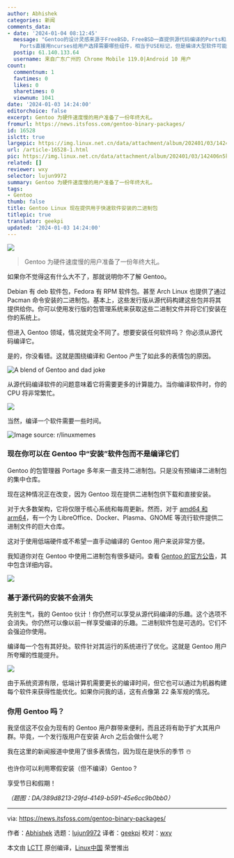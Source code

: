 ```yaml
---
author: Abhishek
categories: 新闻
comments_data:
- date: '2024-01-04 08:12:45'
  message: "Gentoo的设计灵感来源于FreeBSD，FreeBSD一直提供源代码编译的Ports和二进制包pkg，在FreeBSD 10之前，pkg的版本要滞后一些，因此很多教程都是用Ports安装软件，10以后pkg-ng的二进制版本跟Ports一致，没必要再编译了。而且FreeBSD
    Ports直接用ncurses给用户选择需要哪些组件，相当于USE标记，但是编译大型软件可能会出现许多次选择对话框，用户必须手动确认。<br />\r\n其实Arch的AUR里面，大多数软件都要编译，除了后缀带-bin的是二进制包，它们一般是下载该软件打包的deb并转换成pacman包。"
  postip: 61.140.133.64
  username: 来自广东广州的 Chrome Mobile 119.0|Android 10 用户
count:
  commentnum: 1
  favtimes: 0
  likes: 0
  sharetimes: 0
  viewnum: 1041
date: '2024-01-03 14:24:00'
editorchoice: false
excerpt: Gentoo 为硬件速度慢的用户准备了一份年终大礼。
fromurl: https://news.itsfoss.com/gentoo-binary-packages/
id: 16528
islctt: true
largepic: https://img.linux.net.cn/data/attachment/album/202401/03/142406n5k61kq3xddmu8mk.jpg
url: /article-16528-1.html
pic: https://img.linux.net.cn/data/attachment/album/202401/03/142406n5k61kq3xddmu8mk.jpg.thumb.jpg
related: []
reviewer: wxy
selector: lujun9972
summary: Gentoo 为硬件速度慢的用户准备了一份年终大礼。
tags:
- Gentoo
thumb: false
title: Gentoo Linux 现在提供用于快速软件安装的二进制包
titlepic: true
translator: geekpi
updated: '2024-01-03 14:24:00'
---
```


![](/data/attachment/album/202401/03/142406n5k61kq3xddmu8mk.jpg)



> 
> Gentoo 为硬件速度慢的用户准备了一份年终大礼。
> 
> 
> 


如果你不觉得这有什么大不了，那就说明你不了解 Gentoo。


Debian 有 deb 软件包，Fedora 有 RPM 软件包。甚至 Arch Linux 也提供了通过 Pacman 命令安装的二进制包。基本上，这些发行版从源代码构建这些包并将其提供给你。你可以使用发行版的包管理系统来获取这些二进制文件并将它们安装在你的系统上。


但进入 Gentoo 领域，情况就完全不同了。想要安装任何软件吗？ 你必须从源代码编译它。


是的，你没看错。这就是围绕编译和 Gentoo 产生了如此多的表情包的原因。


![A blend of Gentoo and dad joke](/data/attachment/album/202401/03/142449upg62zr2ipvri3ur.png)


从源代码编译软件的问题意味着它将需要更多的计算能力。当你编译软件时，你的 CPU 将非常繁忙。


![](/data/attachment/album/202401/03/142450fb7hphemnakp7gyt.png)


当然，编译一个软件需要一些时间。


![Image source: r/linuxmemes](/data/attachment/album/202401/03/142520q3xv285zywvbxbb3.jpg)


### 现在你可以在 Gentoo 中“安装”软件包而不是编译它们


Gentoo 的包管理器 Portage 多年来一直支持二进制包。只是没有预编译二进制包的集中仓库。


现在这种情况正在改变，因为 Gentoo 现在提供二进制包供下载和直接安装。


对于大多数架构，它将仅限于核心系统和每周更新。然而，对于 [amd64 和 arm64](https://itsfoss.com/arm-aarch64-x86_64/)，有一个为 LibreOffice、Docker、Plasma、GNOME 等流行软件提供二进制文件的巨大仓库。


这对于使用低端硬件或不希望一直手动编译的 Gentoo 用户来说非常方便。


我知道你对在 Gentoo 中使用二进制包有很多疑问。查看 [Gentoo 的官方公告](https://www.gentoo.org/news/2023/12/29/Gentoo-binary.html)，其中包含详细内容。


![](/data/attachment/album/202401/03/142451xf7eaznwpn7g52ah.png)


### 基于源代码的安装不会消失


先别生气，我的 Gentoo 伙计！你仍然可以享受从源代码编译的乐趣。这个选项不会消失。你仍然可以像以前一样享受编译的乐趣。二进制软件包是可选的。它们不会强迫你使用。


编译每一个包有其好处。软件针对其运行的系统进行了优化。这就是 Gentoo 用户所夸耀的性能提升。


![](/data/attachment/album/202401/03/142452um3gggdmydofrvxy.png)


由于系统资源有限，低端计算机需要更长的编译时间，但它也可以通过为机器构建每个软件来获得性能优化。如果你问我的话，这有点像第 22 条军规的情况。


### 你用 Gentoo 吗？


我坚信这不仅会为现有的 Gentoo 用户群带来便利，而且还将有助于扩大其用户群。毕竟，一个发行版用户在安装 Arch 之后会做什么呢？


我在这里的新闻报道中使用了很多表情包，因为现在是快乐的季节 ☃️


也许你可以利用寒假安装（但不编译）Gentoo ?


享受节日和假期！


*（题图：DA/389d8213-29fd-4149-b591-45e6cc9b0bb0）*




---


via: <https://news.itsfoss.com/gentoo-binary-packages/>


作者：[Abhishek](https://news.itsfoss.com/author/root/) 选题：[lujun9972](https://github.com/lujun9972) 译者：[geekpi](https://github.com/geekpi) 校对：[wxy](https://github.com/wxy)


本文由 [LCTT](https://github.com/LCTT/TranslateProject) 原创编译，[Linux中国](https://linux.cn/) 荣誉推出